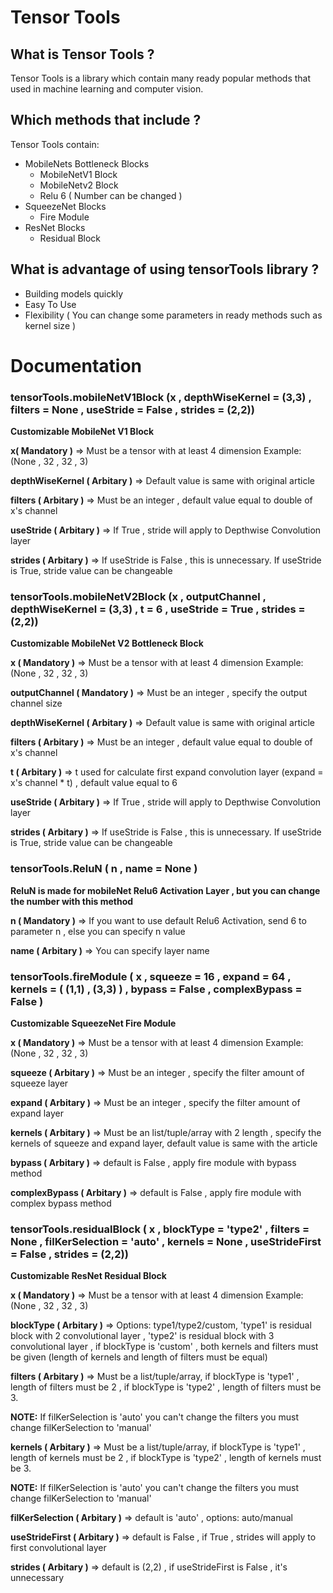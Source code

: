 # Tensor Tools

## What is Tensor Tools ?

Tensor Tools is a library which contain many ready popular methods that used in machine learning and computer vision.

## Which methods that include ?

Tensor Tools contain:
* MobileNets Bottleneck Blocks
  * MobileNetV1 Block
  * MobileNetv2 Block
  * Relu 6 ( Number can be changed )
* SqueezeNet Blocks
  * Fire Module
* ResNet Blocks
  * Residual Block
  
## What is advantage of using tensorTools library ?

* Building models quickly
* Easy To Use
* Flexibility ( You can change some parameters in ready methods such as kernel size )

# Documentation

### tensorTools.mobileNetV1Block (x , depthWiseKernel = (3,3) , filters = None , useStride = False , strides = (2,2))


**Customizable MobileNet V1 Block**
 
 
**x( Mandatory )** => Must be a tensor with at least 4 dimension Example: (None , 32 , 32 , 3)

**depthWiseKernel ( Arbitary )** => Default value is same with original article 

**filters ( Arbitary )** => Must be an integer , default value equal to double of x's channel

**useStride ( Arbitary )** => If True , stride will apply to Depthwise Convolution layer

**strides ( Arbitary )** => If useStride is False , this is unnecessary. If useStride is True, stride value can be changeable


### tensorTools.mobileNetV2Block (x , outputChannel , depthWiseKernel = (3,3) , t = 6 , useStride = True , strides = (2,2))


**Customizable MobileNet V2 Bottleneck Block**


**x ( Mandatory )** => Must be a tensor with at least 4 dimension Example: (None , 32 , 32 , 3)

**outputChannel ( Mandatory )** => Must be an integer , specify the output channel size

**depthWiseKernel ( Arbitary )** => Default value is same with original article

**filters ( Arbitary )** => Must be an integer , default value equal to double of x's channel

**t ( Arbitary )** => t used for calculate first expand convolution layer (expand = x's channel * t) , default value equal to 6

**useStride ( Arbitary )** => If True , stride will apply to Depthwise Convolution layer

**strides ( Arbitary )** => If useStride is False , this is unnecessary. If useStride is True, stride value can be changeable


### tensorTools.ReluN ( n , name = None )


**ReluN is made for mobileNet Relu6 Activation Layer , but you can change the number with this method**


**n ( Mandatory )** => If you want to use default Relu6 Activation, send 6 to parameter n , else you can specify n value

**name ( Arbitary )** => You can specify layer name


### tensorTools.fireModule ( x , squeeze = 16 , expand = 64 , kernels = ( (1,1) , (3,3) ) , bypass = False , complexBypass = False )


**Customizable SqueezeNet Fire Module**


**x ( Mandatory )** => Must be a tensor with at least 4 dimension Example: (None , 32 , 32 , 3)

**squeeze ( Arbitary )** => Must be an integer , specify the filter amount of squeeze layer

**expand ( Arbitary )** => Must be an integer , specify the filter amount of expand layer

**kernels ( Arbitary )** => Must be an list/tuple/array with 2 length , specify the kernels of squeeze and expand layer, default value is same with the article

**bypass ( Arbitary )** => default is False , apply fire module with bypass method

**complexBypass ( Arbitary )** => default is False , apply fire module with complex bypass method


### tensorTools.residualBlock ( x , blockType = 'type2' , filters = None , filKerSelection = 'auto' , kernels = None , useStrideFirst = False , strides = (2,2))


**Customizable ResNet Residual Block**


**x ( Mandatory )** => Must be a tensor with at least 4 dimension Example: (None , 32 , 32 , 3)

**blockType ( Arbitary )** => Options: type1/type2/custom, 'type1' is residual block with 2 convolutional layer , 'type2' is residual block with 3 convolutional layer , if blockType is 'custom' , both kernels and filters must be given (length of kernels and length of filters must be equal)

**filters ( Arbitary )** => Must be a list/tuple/array, if blockType is 'type1' , length of filters must be 2 , if blockType is 'type2' , length of filters must be 3. 

**NOTE:** If filKerSelection is 'auto' you can't change the filters you must change filKerSelection to 'manual'

**kernels ( Arbitary )** => Must be a list/tuple/array, if blockType is 'type1' , length of kernels must be 2 , if blockType is 'type2' , length of kernels must be 3. 

**NOTE:** If filKerSelection is 'auto' you can't change the filters you must change filKerSelection to 'manual'

**filKerSelection ( Arbitary )** => default is 'auto' , options: auto/manual

**useStrideFirst ( Arbitary )** => default is False , if True , strides will apply to first convolutional layer

**strides ( Arbitary )** => default is (2,2) , if useStrideFirst is False , it's unnecessary 
